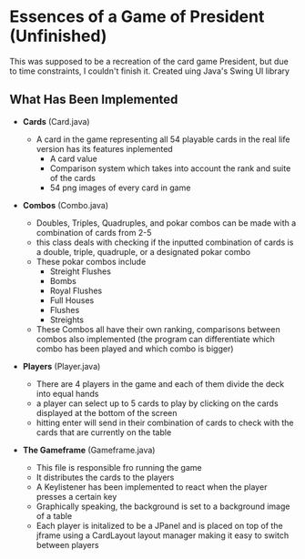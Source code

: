 # Essences of a Game of President (Unfinished)

This was supposed to be a recreation of the card game President, but due to time constraints, I couldn't finish it.
Created uing Java's Swing UI library

## What Has Been Implemented

- **Cards** (Card.java)
  - A card in the game representing all 54 playable cards in the real life version has its features inplemented
    - A card value
    - Comparison system which takes into account the rank and suite of the cards
    - 54 png images of every card in game

- **Combos** (Combo.java)
  - Doubles, Triples, Quadruples, and pokar combos can be made with a combination of cards from 2-5
  - this class deals with checking if the inputted combination of cards is a double, triple, quadruple, or a designated pokar combo
  - These pokar combos include
    - Streight Flushes 
    - Bombs
    - Royal Flushes
    - Full Houses
    - Flushes
    - Streights
  - These Combos all have their own ranking, comparisons between combos also implemented (the program can differentiate which combo has been played and which combo is bigger)
- **Players** (Player.java)
  - There are 4 players in the game and each of them divide the deck into equal hands
  - a player can select up to 5 cards to play by clicking on the cards displayed at the bottom of the screen
  - hitting enter will send in their combination of cards to check with the cards that are currently on the table
- **The Gameframe** (Gameframe.java)
  - This file is responsible fro running the game
  - It distributes the cards to the players
  - A Keylistener has been implemented to react when the player presses a certain key
  - Graphically speaking, the background is set to a background image of a table
  - Each player is initalized to be a JPanel and is placed on top of the jframe using a CardLayout layout manager making it easy to switch between players   
